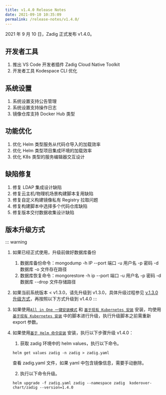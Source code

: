 ```yaml
---
title: v1.4.0 Release Notes
date: 2021-09-10 10:35:09
permalink: /release-notes/v1.4.0/
---
```


2021 年 9 月 10 日，Zadig 正式发布 v1.4.0。

## 开发者工具

1. 推出 VS Code 开发者插件 Zadig Cloud Native Toolkit
2. 开发者工具 Kodespace CLI 优化

## 系统设置
1. 系统设置支持公告管理
2. 系统设置支持操作日志
3. 镜像仓库支持 Docker Hub 类型

## 功能优化
1. 优化 Helm 类型服务从代码仓导入的加载效率
2. 优化 Helm 类型项目集成环境的加载效率
3. 优化 K8s 类型的服务编辑器交互设计

## 缺陷修复
1. 修复 LDAP 集成设计缺陷
2. 修复云主机/物理机场景构建脚本复用缺陷
3. 修复自定义构建镜像私有 Registry 拉取问题
4. 修复构建脚本中选择多个代码仓库缺陷
5. 修复版本交付数据收集设计缺陷


## 版本升级方式

::: warning

1. 如果已经正式使用，升级前做好数据库备份
    1. 数据库备份命令：mongodump -h IP --port 端口 -u 用户名 -p 密码 -d 数据库 -o 文件存在路径
    2. 数据库恢复命令：mongorestore -h ip --port 端口 -u 用户名 -p 密码 -d 数据库 --drop 文件存储路径
2. 如果当前系统版本 < v1.3.0，请先升级到 v1.3.0，具体升级过程参见 [v.1.3.0 升级方式](/release-notes/v1.3.0/)，再按照以下方式升级到 v1.4.0
:::

1. 如果使用[`All in One 一键安装模式`](/install/all-in-one/) 和 [`基于现有 Kubernetes 安装`](/install/install-on-k8s/) 安装，均使用 [`基于现有 Kubernetes 安装`](/install/install-on-k8s/) 中的脚本进行升级，执行升级脚本之前需重新 export 参数。

2. 如果使用[`基于 Helm 命令安装`](/install/helm-deploy/) 安装，执行以下步骤升级 v1.4.0：
    
    1. 获取 zadig 环境中的 helm values，执行以下命令。

    ```
    helm get values zadig -n zadig > zadig.yaml
    ```

    查看 zadig.yaml 文件，如果 yaml 中包含镜像信息，需要手动删除。
    
    2. 执行以下命令升级。
    
    ```
    helm upgrade -f zadig.yaml zadig --namespace zadig  koderover-chart/zadig --version=1.4.0
    ```

